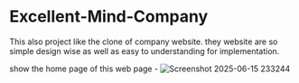 # Excellent-Mind-Company

This also project like the clone of company website. they website are so simple design wise as well as easy to understanding for implementation. 

show the home page of this web page - 
![Screenshot 2025-06-15 233244](https://github.com/user-attachments/assets/0a09617c-b77a-456b-a245-173fd9877eb1)
